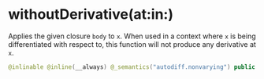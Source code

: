 # withoutDerivative(at:in:)

Applies the given closure `body` to `x`. When used in a context where `x` is
being differentiated with respect to, this function will not produce any
derivative at `x`.

``` swift
@inlinable @inline(__always) @_semantics("autodiff.nonvarying") public func withoutDerivative<T, R>(at x: T, in body: (T) -> R) -> R
```
